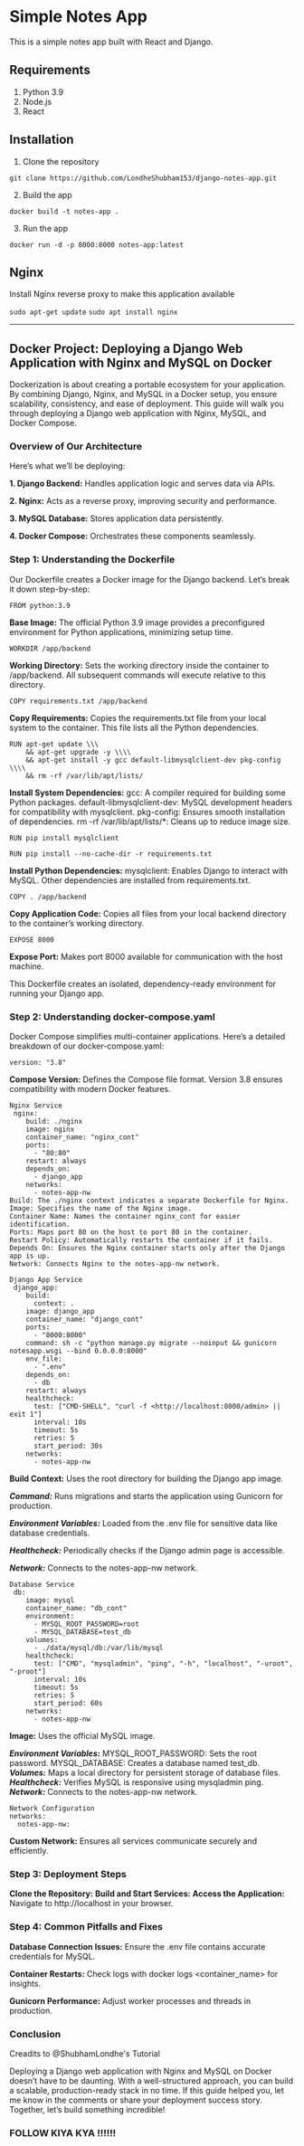 # Simple Notes App
This is a simple notes app built with React and Django.

## Requirements
1. Python 3.9
2. Node.js
3. React

## Installation
1. Clone the repository
```
git clone https://github.com/LondheShubham153/django-notes-app.git
```

2. Build the app
```
docker build -t notes-app .
```

3. Run the app
```
docker run -d -p 8000:8000 notes-app:latest
```

## Nginx

Install Nginx reverse proxy to make this application available

`sudo apt-get update`
`sudo apt install nginx`

--------------------------------------------------------------------------------------
## Docker Project: Deploying a Django Web Application with Nginx and MySQL on Docker

Dockerization is about creating a portable ecosystem for your application. By combining Django, Nginx, and MySQL in a Docker setup, you ensure scalability,
consistency, and ease of deployment. This guide will walk you through deploying a Django web application with Nginx, MySQL, and Docker Compose.

### Overview of Our Architecture
Here’s what we’ll be deploying:

**1. Django Backend:** Handles application logic and serves data via APIs.

**2. Nginx:** Acts as a reverse proxy, improving security and performance.

**3. MySQL Database:** Stores application data persistently.

**4. Docker Compose:** Orchestrates these components seamlessly.

### Step 1: Understanding the Dockerfile
Our Dockerfile creates a Docker image for the Django backend. Let’s break it down step-by-step:

```
FROM python:3.9
```
**Base Image:** The official Python 3.9 image provides a preconfigured environment for Python applications, minimizing setup time.

```
WORKDIR /app/backend
```
**Working Directory:** Sets the working directory inside the container to /app/backend. All subsequent commands will execute relative to this directory.

```
COPY requirements.txt /app/backend
```
**Copy Requirements:** Copies the requirements.txt file from your local system to the container. This file lists all the Python dependencies.

```
RUN apt-get update \\\
    && apt-get upgrade -y \\\\
    && apt-get install -y gcc default-libmysqlclient-dev pkg-config \\\\
    && rm -rf /var/lib/apt/lists/ 
```
**Install System Dependencies:** gcc: A compiler required for building some Python packages. default-libmysqlclient-dev: MySQL development headers for compatibility with mysqlclient. pkg-config: Ensures smooth installation of dependencies. rm -rf /var/lib/apt/lists/*: Cleans up to reduce image size.

```
RUN pip install mysqlclient
```
```
RUN pip install --no-cache-dir -r requirements.txt
```
**Install Python Dependencies:** mysqlclient: Enables Django to interact with MySQL. Other dependencies are installed from requirements.txt.

```
COPY . /app/backend
```
**Copy Application Code:** Copies all files from your local backend directory to the container’s working directory.

```
EXPOSE 8000
```
**Expose Port:** Makes port 8000 available for communication with the host machine.

This Dockerfile creates an isolated, dependency-ready environment for running your Django app.
             
### Step 2: Understanding docker-compose.yaml
Docker Compose simplifies multi-container applications. Here’s a detailed breakdown of our docker-compose.yaml:

```
version: "3.8"
```

**Compose Version:** Defines the Compose file format. Version 3.8 ensures compatibility with modern Docker features.

```
Nginx Service
 nginx:
    build: ./nginx
    image: nginx
    container_name: "nginx_cont"
    ports:
      - "80:80"
    restart: always
    depends_on:
      - django_app
    networks:
      - notes-app-nw
Build: The ./nginx context indicates a separate Dockerfile for Nginx.
Image: Specifies the name of the Nginx image.
Container Name: Names the container nginx_cont for easier identification.
Ports: Maps port 80 on the host to port 80 in the container.
Restart Policy: Automatically restarts the container if it fails.
Depends On: Ensures the Nginx container starts only after the Django app is up.
Network: Connects Nginx to the notes-app-nw network.

Django App Service
 django_app:
    build:
      context: .
    image: django_app
    container_name: "django_cont"
    ports:
      - "8000:8000"
    command: sh -c "python manage.py migrate --noinput && gunicorn notesapp.wsgi --bind 0.0.0.0:8000"
    env_file:
      - ".env"
    depends_on:
      - db
    restart: always
    healthcheck:
      test: ["CMD-SHELL", "curl -f <http://localhost:8000/admin> || exit 1"]
      interval: 10s
      timeout: 5s
      retries: 5
      start_period: 30s
    networks:
      - notes-app-nw
```

**Build Context:** Uses the root directory for building the Django app image.

***Command:*** Runs migrations and starts the application using Gunicorn for production.

***Environment Variables:*** Loaded from the .env file for sensitive data like database credentials.

***Healthcheck:*** Periodically checks if the Django admin page is accessible.

***Network:*** Connects to the notes-app-nw network.

```
Database Service
 db:
    image: mysql
    container_name: "db_cont"
    environment:
      - MYSQL_ROOT_PASSWORD=root
      - MYSQL_DATABASE=test_db
    volumes:
      - ./data/mysql/db:/var/lib/mysql
    healthcheck:
      test: ["CMD", "mysqladmin", "ping", "-h", "localhost", "-uroot", "-proot"]
      interval: 10s
      timeout: 5s
      retries: 5
      start_period: 60s
    networks:
      - notes-app-nw
```

**Image:** Uses the official MySQL image.

***Environment Variables:*** MYSQL_ROOT_PASSWORD: Sets the root password. MYSQL_DATABASE: Creates a database named test_db.
***Volumes:*** Maps a local directory for persistent storage of database files.
***Healthcheck:*** Verifies MySQL is responsive using mysqladmin ping.
***Network:*** Connects to the notes-app-nw network.

```
Network Configuration
networks:
  notes-app-nw:
  ```

**Custom Network:** Ensures all services communicate securely and efficiently.

### Step 3: Deployment Steps

**Clone the Repository:**
**Build and Start Services:**
**Access the Application:** Navigate to http://localhost in your browser.

### Step 4: Common Pitfalls and Fixes

**Database Connection Issues:** Ensure the .env file contains accurate credentials for MySQL.

**Container Restarts:** Check logs with docker logs <container_name> for insights.

**Gunicorn Performance:** Adjust worker processes and threads in production.

### Conclusion
Creadits to @ShubhamLondhe's Tutorial

Deploying a Django web application with Nginx and MySQL on Docker doesn’t have to be daunting. With a well-structured approach, you can build a scalable, production-ready stack in no time. If this guide helped you, let me know in the comments or share your deployment success story. Together, let’s build something incredible!

### FOLLOW KIYA KYA !!!!!! 
